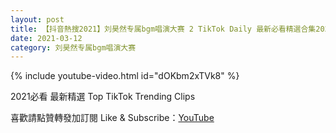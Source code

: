 ```yaml
---
layout: post
title: 【抖音熱搜2021】刘昊然专属bgm唱演大赛 2 TikTok Daily 最新必看精選合集2021 03 12
date: 2021-03-12
category: 刘昊然专属bgm唱演大赛
---
```


{% include youtube-video.html id="dOKbm2xTVk8" %}

2021必看 最新精選 Top TikTok Trending Clips

喜歡請點贊轉發加訂閱 Like & Subscribe：[YouTube](https://www.youtube.com/channel/UCAoR7VcanIPd04uEq_GIylA/videos)

